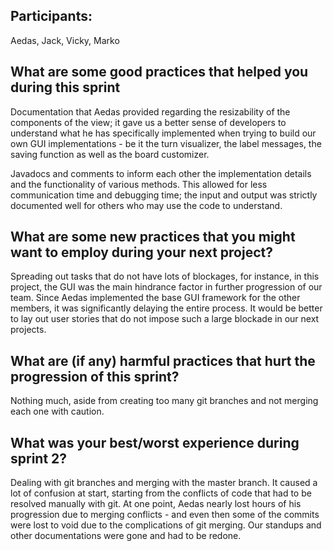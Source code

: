 Participants:
-------------------------------------------------------------------------------------------------------------------------------
  Aedas, Jack, Vicky, Marko

What are some good practices that helped you during this sprint
-------------------------------------------------------------------------------------------------------------------------------

  Documentation that Aedas provided regarding the resizability of the components of the view; it gave us a better sense of developers to understand what he has specifically implemented when trying to build our own GUI implementations - be it the turn visualizer, the label messages, the saving function as well as the board customizer.

  Javadocs and comments to inform each other the implementation details and the functionality of various methods. This allowed for less communication time and debugging time; the input and output was strictly documented well for others who may use the code to understand.

What are some new practices that you might want to employ during your next project? 
-------------------------------------------------------------------------------------------------------------------------------

Spreading out tasks that do not have lots of blockages, for instance, in this project, the GUI was the main hindrance factor in further progression of our team. Since Aedas implemented the base GUI framework for the other members, it was significantly delaying the entire process. It would be better to lay out user stories that do not impose such a large blockade in our next projects.

What are (if any) harmful practices that hurt the progression of this sprint?
-------------------------------------------------------------------------------------------------------------------------------
Nothing much, aside from creating too many git branches and not merging each one with caution. 

What was your best/worst experience during sprint 2?
------------------------------------------------------------------------------------------------------------------------------
Dealing with git branches and merging with the master branch. It caused a lot of confusion at start, starting from the conflicts of code that had to be resolved manually with git. At one point, Aedas nearly lost hours of his progression due to merging conflicts - and even then some of the commits were lost to void due to the complications of git merging. Our standups and other documentations were gone and had to be redone.
